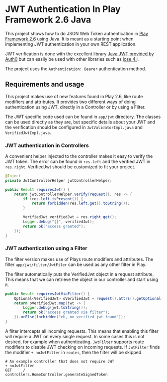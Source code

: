 # JWT Authentication In Play Framework 2.6 Java

This project shows how to do JSON Web Token authentication in 
[Play Framework 2.6](https://www.playframework.com) using Java. It is meant as a starting point
when implementing JWT authentication in your own REST application.

JWT verification is done with the excellent library 
[Java JWT provided by Auth0](https://github.com/auth0/java-jwt) but can easily be used with other 
libraries such as [jose.4.j](https://bitbucket.org/b_c/jose4j/wiki/Home).

The project uses the `Authentication: Bearer` authentication method.

## Requirements and usage

This project makes use of new features found in Play 2.6, like route modifiers and attributes. It
provides two different ways of doing authentication using JWT, directly in a Controller or by using a 
Filter.

The JWT specific code used can be found in `app/jwt` directory. The classes can be used directly as
they are, but specific details about your JWT and the verification should be configured in 
`JwtValidatorImpl.java` and `VerifiedJwtImpl.java`.

### JWT authentication in Controllers

A convenient helper injected to the controller makes it easy to verify the JWT token. The error
can be found in `res.left` and the verified JWT in `res.right`. VerifiedJwt should be customized 
to fit your project.

````java
@Inject
private JwtControllerHelper jwtControllerHelper;

public Result requiresJwt() {
    return jwtControllerHelper.verify(request(), res -> {
        if (res.left.isPresent()) {
            return forbidden(res.left.get().toString());
        }

        VerifiedJwt verifiedJwt = res.right.get();
        Logger.debug("{}", verifiedJwt);
        return ok("access granted");
    });
}
````

### JWT authentication using a Filter

The filter version makes use of Plays route modifiers and attributes. The filter `app/jwt/filter/JwtFiler` 
can be used as any other filter in Play. 

The filter automatically puts the VerifiedJwt object in a request attribute. This means that we 
can retrieve the object in our controller and start using it.

````java
public Result requiresJwtViaFilter() {
    Optional<VerifiedJwt> oVerifiedJwt = request().attrs().getOptional(Attrs.VERIFIED_JWT);
    return oVerifiedJwt.map(jwt -> {
        Logger.debug(jwt.toString());
        return ok("access granted via filter");
    }).orElse(forbidden("eh, no verified jwt found"));
}
````

A filter intercepts all incoming requests. This means that enabling this filter will require 
a JWT on every single request. In some cases this is not desired, for example when authenticating. 
`JwtFilter` supports route modifiers to disable JWT checking on incoming requests. If 
`JwtFilter` finds the modifier `+ noJwtFilter` in `routes`, then the filter will be skipped.

````text
# An example controller that does not require JWT
+ noJwtFilter
GET     /                           controllers.HomeController.generateSignedToken
````